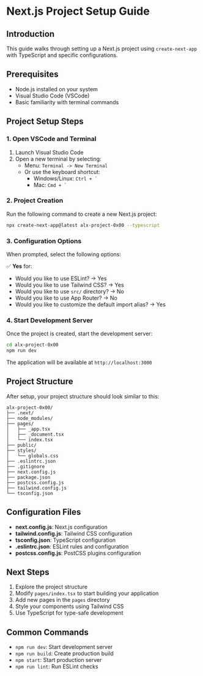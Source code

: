 # Next.js Project Setup Guide

## Introduction
This guide walks through setting up a Next.js project using `create-next-app` with TypeScript and specific configurations.

## Prerequisites
- Node.js installed on your system
- Visual Studio Code (VSCode)
- Basic familiarity with terminal commands

## Project Setup Steps

### 1. Open VSCode and Terminal
1. Launch Visual Studio Code
2. Open a new terminal by selecting:
   - Menu: `Terminal -> New Terminal`
   - Or use the keyboard shortcut: 
     - Windows/Linux: `` Ctrl + ` ``
     - Mac: `` Cmd + ` ``

### 2. Project Creation
Run the following command to create a new Next.js project:

```bash
npx create-next-app@latest alx-project-0x00 --typescript
```

### 3. Configuration Options
When prompted, select the following options:

✅ **Yes** for:
- Would you like to use ESLint? → Yes
- Would you like to use Tailwind CSS? → Yes
- Would you like to use `src/` directory? → No
- Would you like to use App Router? → No
- Would you like to customize the default import alias? → Yes

### 4. Start Development Server
Once the project is created, start the development server:

```bash
cd alx-project-0x00
npm run dev
```

The application will be available at `http://localhost:3000`

## Project Structure
After setup, your project structure should look similar to this:

```
alx-project-0x00/
├── .next/
├── node_modules/
├── pages/
│   ├── _app.tsx
│   ├── _document.tsx
│   └── index.tsx
├── public/
├── styles/
│   └── globals.css
├── .eslintrc.json
├── .gitignore
├── next.config.js
├── package.json
├── postcss.config.js
├── tailwind.config.js
└── tsconfig.json
```

## Configuration Files
- **next.config.js**: Next.js configuration
- **tailwind.config.js**: Tailwind CSS configuration
- **tsconfig.json**: TypeScript configuration
- **.eslintrc.json**: ESLint rules and configuration
- **postcss.config.js**: PostCSS plugins configuration

## Next Steps
1. Explore the project structure
2. Modify `pages/index.tsx` to start building your application
3. Add new pages in the `pages` directory
4. Style your components using Tailwind CSS
5. Use TypeScript for type-safe development

## Common Commands
- `npm run dev`: Start development server
- `npm run build`: Create production build
- `npm start`: Start production server
- `npm run lint`: Run ESLint checks
